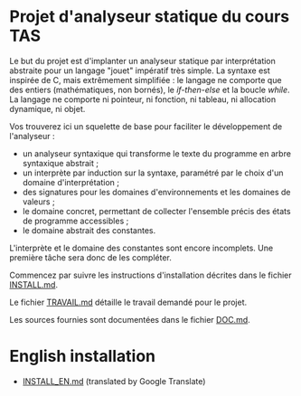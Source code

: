 # Projet d'analyseur statique du cours TAS

Le but du projet est d'implanter un analyseur statique par interprétation abstraite pour un langage "jouet" impératif très simple.
La syntaxe est inspirée de C, mais extrêmement simplifiée : le langage ne comporte que des entiers (mathématiques, non bornés), le *if-then-else* et la boucle *while*.
La langage ne comporte ni pointeur, ni fonction, ni tableau, ni allocation dynamique, ni objet.

Vos trouverez ici un squelette de base pour faciliter le développement de l'analyseur :
* un analyseur syntaxique qui transforme le texte du programme en arbre syntaxique abstrait ;
* un interprète par induction sur la syntaxe, paramétré par le choix d'un domaine d'interprétation ;
* des signatures pour les domaines d'environnements et les domaines de valeurs ;
* le domaine concret, permettant de collecter l'ensemble précis des états de programme accessibles ;
* le domaine abstrait des constantes.


L'interprète et le domaine des constantes sont encore incomplets.
Une première tâche sera donc de les compléter.


Commencez par suivre les instructions d'installation décrites dans le fichier [INSTALL.md](INSTALL.md).

Le fichier [TRAVAIL.md](TRAVAIL.md) détaille le travail demandé pour le projet.

Les sources fournies sont documentées dans le fichier [DOC.md](DOC.md).

# English installation
- [INSTALL_EN.md](INSTALL_EN.md) (translated by Google Translate)
